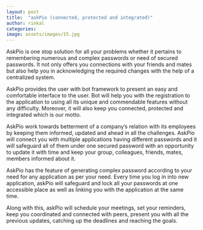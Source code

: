 ```yaml
---
layout: post
title:  "askPio (connected, protected and integrated)"
author: rinkal
categories: 
image: assets/images/15.jpg
---
```

AskPio is one stop solution for all your problems whether it pertains to remembering numerous and complex passwords or need of secured passwords. It not only offers you connections with your friends and mates but also help you in acknowledging the required changes with the help of a centralized system.

AskPio provides the user with bot framework to present an easy and comfortable interface to the user. Bot will help you with the registration to the application to using all its unique and commendable features without any difficulty. Moreover, it will also keep you connected, protected and integrated which is our motto.

AskPio work towards betterment of a company’s relation with its employees by keeping them informed, updated and ahead in all the challenges. AskPio will connect you with multiple applications having different passwords and it will safeguard all of them under one secured password with an opportunity to update it with time and keep your group, colleagues, friends, mates, members informed about it.

AskPio has the feature of generating complex password according to your need for any application as per your need. Every time you log in into new application, askPio will safeguard and lock all your passwords at one accessible place as well as linking you with the application at the same time.

Along with this, askPio will schedule your meetings, set your reminders, keep you coordinated and connected with peers, present you with all the previous updates, catching up the deadlines and reaching the goals.
